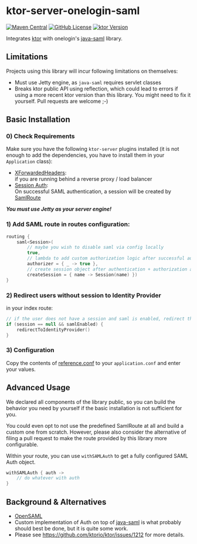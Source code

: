 # ktor-server-onelogin-saml

[![Maven Central](https://img.shields.io/maven-central/v/com.linked-planet/ktor-client-awesome-logging.svg?label=central)](https://central.sonatype.com/search?q=ktor-server-onelogin-saml&namespace=com.linked-planet)
[![GitHub License](https://img.shields.io/badge/license-Apache%20License%202.0-blue.svg?style=flat)](http://www.apache.org/licenses/LICENSE-2.0)
[![ktor Version](https://img.shields.io/badge/ktor-2.3.6-blue)](https://ktor.io/)

Integrates [ktor](ktor.io) with onelogin's
[java-saml](https://github.com/onelogin/java-saml) library.

## Limitations

Projects using this library will incur following limitations
on themselves:

- Must use Jetty engine, as `java-saml` requires servlet classes
- Breaks ktor public API using reflection, which could lead to
  errors if using a more recent ktor version than this library.
  You might need to fix it yourself. Pull requests are welcome ;-)

## Basic Installation


### 0) Check Requirements

Make sure you have the following `ktor-server` plugins installed (it is not enough to add
the dependencies, you have to install them in your `Application` class):

- [XForwardedHeaders](https://ktor.io/docs/forward-headers.html):  
  if you are running behind a reverse proxy / load balancer
- [Session Auth](https://ktor.io/docs/session-auth.html):  
  On successful SAML authentication, a session will be created by
  [SamlRoute](src/main/kotlin/com/linkedplanet/ktor/server/saml/SamlRoute.kt)

***You must use Jetty as your server engine!***

### 1) Add SAML route in routes configuration:

```kotlin
routing {
    saml<Session>(
        // maybe you wish to disable saml via config locally
        true,
        // lambda to add custom authorization logic after successful authentication
        authorizer = { _ -> true },
        // create session object after authentication + authorization are successful
        createSession = { name -> Session(name) })
}
```

### 2) Redirect users without session to Identity Provider

in your index route:

```kotlin
// if the user does not have a session and saml is enabled, redirect the user to the identity provider
if (session == null && samlEnabled) {
    redirectToIdentityProvider()
}
``` 

### 3) Configuration

Copy the contents of [reference.conf](src/main/resources/reference.conf) to your `application.conf`
and enter your values.

## Advanced Usage

We declared all components of the library public, so you can build the
behavior you need by yourself if the basic installation is not sufficient
for you.

You could even opt to not use the predefined SamlRoute at all and build
a custom one from scratch. However, please also consider the alternative
of filing a pull request to make the route provided by this library more
configurable.

Within your route, you can use `withSAMLAuth` to get a fully configured
SAML Auth object.

```kotlin
withSAMLAuth { auth ->
    // do whatever with auth
}
```

## Background & Alternatives

- [OpenSAML](https://shibboleth.atlassian.net/wiki/spaces/OSAML/overview)
- Custom implementation of Auth on top of
  [java-saml](https://github.com/onelogin/java-saml/tree/master/core) is
  what probably should best be done, but it is quite some work.
- Please see https://github.com/ktorio/ktor/issues/1212 for more details.
